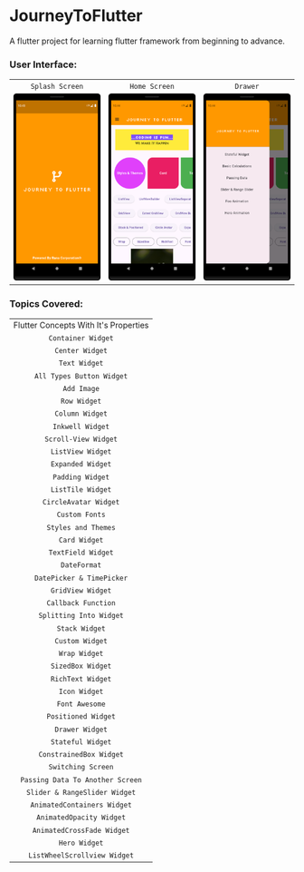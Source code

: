 # JourneyToFlutter

A flutter project for learning flutter framework from beginning to advance.

### User Interface:
| | | |
| :--: | :--: | :--: |
| `Splash Screen` | `Home Screen` | `Drawer` |
| ![](/screenshot/1.png) | ![](/screenshot/2.png) | ![](/screenshot/3.png) |

### Topics Covered:

|                                       |
|:-------------------------------------:|
| Flutter Concepts With It's Properties |
|          `Container Widget`           |
|            `Center Widget`            |
|             `Text Widget`             |
|       `All Types Button Widget`       |
|              `Add Image`              |
|             `Row Widget`              |
|            `Column Widget`            |
|           `Inkwell Widget`            |
|         `Scroll-View Widget`          |
|           `ListView Widget`           |
|           `Expanded Widget`           |
|           `Padding Widget`            |
|           `ListTile Widget`           |
|         `CircleAvatar Widget`         |
|            `Custom Fonts`             |
|          `Styles and Themes`          |
|             `Card Widget`             |
|          `TextField Widget`           |
|             `DateFormat`              |
|       `DatePicker & TimePicker`       |
|           `GridView Widget`           |
|          `Callback Function`          |
|        `Splitting Into Widget`        |
|            `Stack Widget`             |
|            `Custom Widget`            |
|             `Wrap Widget`             |
|           `SizedBox Widget`           |
|           `RichText Widget`           |
|             `Icon Widget`             |
|            `Font Awesome`             |
|          `Positioned Widget`          |
|            `Drawer Widget`            |
|           `Stateful Widget`           |
|        `ConstrainedBox Widget`        |
|          `Switching Screen`           |
|   `Passing Data To Another Screen`    |
|     `Slider & RangeSlider Widget`     |
|      `AnimatedContainers Widget`      |
|       `AnimatedOpacity Widget`        |
|      `AnimatedCrossFade Widget`       |
|             `Hero Widget`             |
|     `ListWheelScrollview Widget`      |
